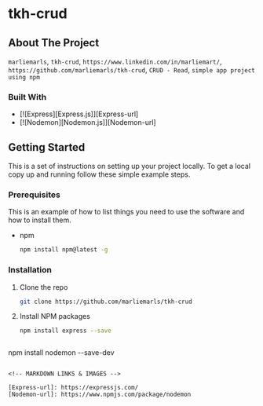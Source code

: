 # tkh-crud

## About The Project
 `marliemarls`, `tkh-crud`, `https://www.linkedin.com/in/marliemart/`, `https://github.com/marliemarls/tkh-crud`, `CRUD - Read`, `simple app project using npm`



### Built With

* [![Express][Express.js]][Express-url]
* [![Nodemon][Nodemon.js]][Nodemon-url]



<!-- GETTING STARTED -->
## Getting Started

This is a set of instructions on setting up your project locally. To get a local copy up and running follow these simple example steps.

### Prerequisites

This is an example of how to list things you need to use the software and how to install them.
* npm
  ```sh
  npm install npm@latest -g
  ```
### Installation

1. Clone the repo
   ```sh
   git clone https://github.com/marliemarls/tkh-crud
   ```
2. Install NPM packages
   ```sh
   npm install express --save
   ```
   ```sh
  npm install nodemon --save-dev
  ``` 

<!-- MARKDOWN LINKS & IMAGES -->

[Express-url]: https://expressjs.com/
[Nodemon-url]: https://www.npmjs.com/package/nodemon
